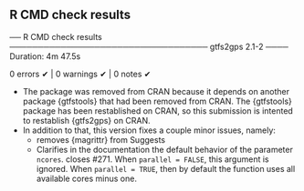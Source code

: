 ## R CMD check results

── R CMD check results ─────────────────────────────────── gtfs2gps 2.1-2 ────
Duration: 4m 47.5s

0 errors ✔ | 0 warnings ✔ | 0 notes ✔

* The package was removed from CRAN because it depends on another package {gtfstools} that had been removed from CRAN. The {gtfstools} package has been restablished on CRAN, so this submission is intented to restablish {gtfs2gps} on CRAN.
* In addition to that, this version fixes a couple minor issues, namely:
  * removes {magrittr} from Suggests
  * Clarifies in the documentation the default behavior of the parameter `ncores`. closes #271. When `parallel = FALSE`, this argument is ignored. When `parallel = TRUE`, then by default the function uses all available cores minus one.

